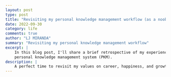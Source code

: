 ```yaml
---
layout: post
type: post
title: "Revisiting my personal knowledge management workflow (as a noob)"
date: 2022-09-30
category: life
comments: true
author: "LJ MIRANDA"
summary: "Revisiting my personal knowledge management workflow"
excerpt: |
    In this blog post, I'll share a brief retrospective of my experience with a
    personal knowledge management system (PKM). 
description: |
    A perfect time to revisit my values on career, happiness, and growth.
---
```


<!--
- My expectations and goals 
    - Use PKM for content creation, maybe help with my job too
- What worked
    - Obsidian is actually a good notes app. 
    - Indexing and searchability helps a lot!
    - Backlinks help
- What didn't work
    - Productive procrastination
    - Upfront energy tending the garden
    - Pen and paper is still nice (gives my notes some personality)
- Things that I find confusing
    - Never learned how to efficiently use the graph
    - Sometimes, the connections already happen in the brain before the system suggests it to me.
- Next steps
    - Start, stop, continue doing

-->